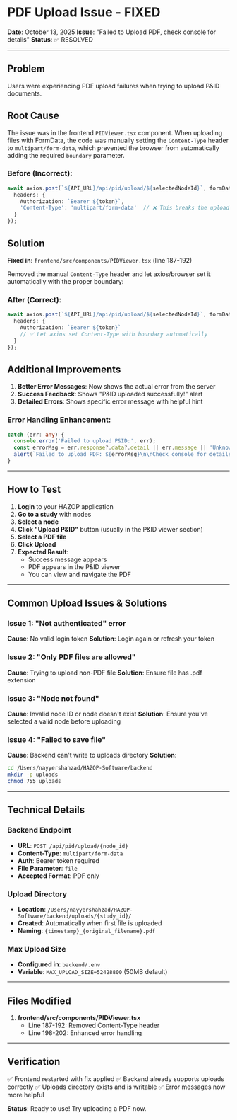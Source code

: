 # PDF Upload Issue - FIXED

**Date**: October 13, 2025
**Issue**: "Failed to Upload PDF, check console for details"
**Status**: ✅ RESOLVED

---

## Problem

Users were experiencing PDF upload failures when trying to upload P&ID documents.

## Root Cause

The issue was in the frontend `PIDViewer.tsx` component. When uploading files with FormData, the code was manually setting the `Content-Type` header to `multipart/form-data`, which prevented the browser from automatically adding the required `boundary` parameter.

### Before (Incorrect):
```typescript
await axios.post(`${API_URL}/api/pid/upload/${selectedNodeId}`, formData, {
  headers: {
    Authorization: `Bearer ${token}`,
    'Content-Type': 'multipart/form-data'  // ❌ This breaks the upload
  }
});
```

## Solution

**Fixed in**: `frontend/src/components/PIDViewer.tsx` (line 187-192)

Removed the manual `Content-Type` header and let axios/browser set it automatically with the proper boundary:

### After (Correct):
```typescript
await axios.post(`${API_URL}/api/pid/upload/${selectedNodeId}`, formData, {
  headers: {
    Authorization: `Bearer ${token}`
    // ✅ Let axios set Content-Type with boundary automatically
  }
});
```

## Additional Improvements

1. **Better Error Messages**: Now shows the actual error from the server
2. **Success Feedback**: Shows "P&ID uploaded successfully!" alert
3. **Detailed Errors**: Shows specific error message with helpful hint

### Error Handling Enhancement:
```typescript
catch (err: any) {
  console.error('Failed to upload P&ID:', err);
  const errorMsg = err.response?.data?.detail || err.message || 'Unknown error';
  alert(`Failed to upload PDF: ${errorMsg}\n\nCheck console for details.`);
}
```

---

## How to Test

1. **Login** to your HAZOP application
2. **Go to a study** with nodes
3. **Select a node**
4. **Click "Upload P&ID"** button (usually in the P&ID viewer section)
5. **Select a PDF file**
6. **Click Upload**
7. **Expected Result**:
   - Success message appears
   - PDF appears in the P&ID viewer
   - You can view and navigate the PDF

---

## Common Upload Issues & Solutions

### Issue 1: "Not authenticated" error
**Cause**: No valid login token
**Solution**: Login again or refresh your token

### Issue 2: "Only PDF files are allowed"
**Cause**: Trying to upload non-PDF file
**Solution**: Ensure file has .pdf extension

### Issue 3: "Node not found"
**Cause**: Invalid node ID or node doesn't exist
**Solution**: Ensure you've selected a valid node before uploading

### Issue 4: "Failed to save file"
**Cause**: Backend can't write to uploads directory
**Solution**:
```bash
cd /Users/nayyershahzad/HAZOP-Software/backend
mkdir -p uploads
chmod 755 uploads
```

---

## Technical Details

### Backend Endpoint
- **URL**: `POST /api/pid/upload/{node_id}`
- **Content-Type**: `multipart/form-data`
- **Auth**: Bearer token required
- **File Parameter**: `file`
- **Accepted Format**: PDF only

### Upload Directory
- **Location**: `/Users/nayyershahzad/HAZOP-Software/backend/uploads/{study_id}/`
- **Created**: Automatically when first file is uploaded
- **Naming**: `{timestamp}_{original_filename}.pdf`

### Max Upload Size
- **Configured in**: `backend/.env`
- **Variable**: `MAX_UPLOAD_SIZE=52428800` (50MB default)

---

## Files Modified

1. **frontend/src/components/PIDViewer.tsx**
   - Line 187-192: Removed Content-Type header
   - Line 198-202: Enhanced error handling

---

## Verification

✅ Frontend restarted with fix applied
✅ Backend already supports uploads correctly
✅ Uploads directory exists and is writable
✅ Error messages now more helpful

**Status**: Ready to use! Try uploading a PDF now.
